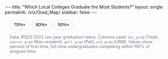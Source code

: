 
<p style="display:none">build=20250924194422</p>
---
title: "Which Local Colleges Graduate the Most Students?"
layout: single
permalink: /viz/Grad_Map/
sidebar: false
---

<div class="viz-wrap">
  <div class="viz-controls">
    <button class="threshold-btn" data-threshold="70">70%+</button>
    <button class="threshold-btn" data-threshold="60">60%+</button>
    <button class="threshold-btn" data-threshold="50">50%+</button>
  </div>

  <div id="us-gradrate-map"></div>
  <div id="state-summary" class="state-summary"></div>
  <div id="table-wrap" class="table-wrap" aria-live="polite"></div>

  <p class="footnote">
    Data: IPEDS 2022 (six-year graduation rates). Columns used: <code>tot_grad</code> (Total),
    <code>nonres_grad</code> (Non-resident), <code>pell_grad</code> (Pell), <code>urm_grad</code> (URM).
    Values show percent of first-time, full-time undergraduates completing within 150% of program time.
  </p>
</div>

<style>
  .viz-wrap { max-width: 1100px; margin: 0 auto; padding: 1rem; }
  .viz-controls { display: flex; gap: .5rem; margin-bottom: .5rem; }
  .threshold-btn {
    border: 1px solid #CBD5E1; background: #fff; padding: .4rem .7rem; border-radius: 999px;
    font-size: .9rem; cursor: pointer;
  }
  .threshold-btn.active { background: #2563EB; color: #fff; border-color: #1D4ED8; }
  #us-gradrate-map { width: 100%; height: auto; }
  .tooltip {
    position: fixed; transform: translate(-50%, -120%); pointer-events: none;
    background: rgba(255,255,255,.96); border: 1px solid #E5E7EB; border-radius: .375rem;
    padding: .25rem .5rem; font-size: .8rem; color: #111827; z-index: 50; box-shadow: 0 1px 4px rgba(0,0,0,.08);
  }
  .state-summary { margin: .5rem 0 0.5rem; font-weight: 600; }
  .table-wrap { overflow-x: auto; }
  table { min-width: 640px; border-collapse: collapse; width: 100%; font-size: .92rem; }
  thead tr { background: #F8FAFC; }
  th, td { padding: .5rem .6rem; border-top: 1px solid #E5E7EB; text-align: left; }
  th.num, td.num { text-align: right; white-space: nowrap; }
  tbody tr:nth-child(odd) { background: #FAFAFA; }
  .footnote { margin-top: .5rem; color: #6B7280; font-size: .8rem; }
  .clear-btn { font-size: .85rem; color: #2563EB; background: none; border: none; padding: 0; cursor: pointer; }
</style>

<link rel="preconnect" href="https://esm.sh" />
<script type="module" src="/viz/Grad_Map/app.js?v=1"></script>
